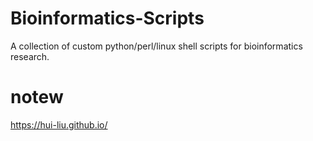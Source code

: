 # Bioinformatics-Scripts
A collection of custom python/perl/linux shell scripts for bioinformatics research.


# notew
https://hui-liu.github.io/
